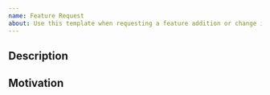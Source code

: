 ```yaml
---
name: Feature Request
about: Use this template when requesting a feature addition or change in the library.
---
```


## Description

<!-- Describe the feature or change you would like to see/make. Include code examples where relevant. -->

## Motivation

<!-- How would it improve Palette and/or the life of its uses? Again, code examples are encouraged. -->
